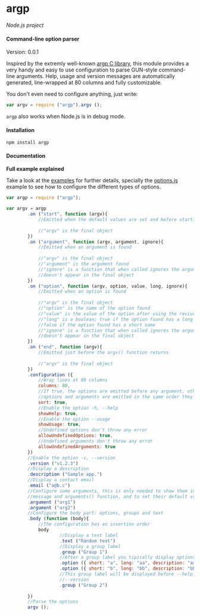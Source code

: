 argp
====

_Node.js project_

#### Command-line option parser ####

Version: 0.0.1

Inspired by the extremly well-known [argp C library](http://www.gnu.org/software/libc/manual/html_node/Argp.html), this module provides a very handy and easy to use configuration to parse GUN-style command-line arguments. Help, usage and version messages are automatically generated, line-wrapped at 80 columns and fully customizable.

You don't even need to configure anything, just write:

```javascript
var argv = require ("argp").argv ();
```

`argp` also works when Node.js is in debug mode. 

#### Installation ####

```
npm install argp
```

#### Documentation ####

__Full example explained__


Take a look at the [examples](https://github.com/gagle/node-argp/tree/master/examples) for further details, specially the [options.js](https://github.com/gagle/node-argp/blob/master/examples/options.js) example to see how to configure the different types of options.

```javascript
var argp = require ("argp");

var argv = argp
		.on ("start", function (argv){
			//Emitted when the default values are set and before starting the read
			
			//"argv" is the final object
		})
		.on ("argument", function (argv, argument, ignore){
			//Emitted when an argument is found
			
			//"argv" is the final object
			//"argument" is the argument found
			//"ignore" is a function that when called ignores the argument, hence it
			//doesn't appear in the final object
		})
		.on ("option", function (argv, option, value, long, ignore){
			//Emitted when an option is found
			
			//"argv" is the final object
			//"option" is the name of the option found
			//"value" is the value of the option after using the reviver, if any
			//"long" is a boolean; true if the option found has a long name,
			//false if the option found has a short name
			//"ignore" is a function that when called ignores the argument, hence it
			//doesn't appear in the final object
		})
		.on ("end", function (argv){
			//Emitted just before the argv() function returns
			
			//"argv" is the final object
		})
		.configuration ({
			//Wrap lines at 80 columns
			columns: 80,
			//If true, the options are emitted before any argument, otherwise the
			//options and arguments are emitted in the same order they come
			sort: true,
			//Enable the option -h, --help
			showHelp: true,
			//Enable the option --usage
			showUsage: true,
			//Undefined options don't throw any error
			allowUndefinedOptions: true,
			//Undefined arguments don't throw any error
			allowUndefinedArguments: true
		})
		//Enable the option -v, --version
		.version ("v1.2.3")
		//Display a description
		.description ("Sample app.")
		//Display a contact email
		.email ("a@b.c")
		//Configure some arguments, this is only needed to show them in the --usage
		//message and arguments() function, and to set their default values to false
		.argument ("arg1")
		.argument ("arg2")
		//Configure the body part: options, groups and text
		.body (function (body){
			//The configuration has an insertion order
			body
					//Display a text label
					.text ("Random text")
					//Display a group label
					.group ("Group 1")
					//After a group label you tipically display options
					.option ({ short: "a", long: "aa", description: "aaa" })
					.option ({ short: "b", long: "bb", description: "bbb" })
					//This group label will be displayed before --help, --usage and
					//--version
					.group ("Group 2")
					
		})
		//Parse the options
		argv ();
```